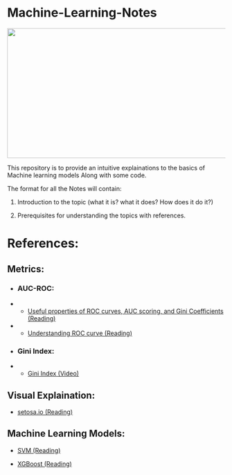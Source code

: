# Machine-Learning-Notes

<img src = https://j.gifs.com/kZgy2x.gif width = "900" height = "300"/>


This repository is to provide an intuitive explainations to the basics of Machine learning models Along with some code.

The format for all the Notes will contain:

1. Introduction to the topic (what it is? what it does? How does it do it?)

2. Prerequisites for understanding the topics with references.

# References:

## Metrics:

*  ### AUC-ROC:

* * [Useful properties of ROC curves, AUC scoring, and Gini Coefficients (Reading)](https://luckytoilet.wordpress.com/)

* * [Understanding ROC curve (Reading)](https://stats.stackexchange.com/questions/105501/understanding-roc-curve)

* ### Gini Index:

* * [Gini Index (Video)](https://www.youtube.com/watch?v=u6SYXvmKOWo)


## Visual Explaination:

* [setosa.io (Reading)](http://setosa.io/ev/)

## Machine Learning Models:
* [SVM (Reading)](https://www.svm-tutorial.com/)

* [XGBoost (Reading)](http://blog.kaggle.com/2017/01/23/a-kaggle-master-explains-gradient-boosting/)
